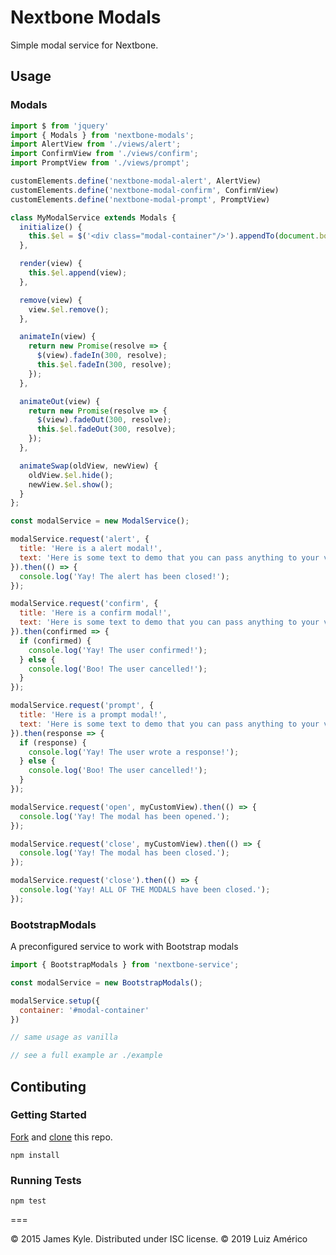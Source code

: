 # Nextbone Modals

Simple modal service for Nextbone.

## Usage

### Modals

```js
import $ from 'jquery'
import { Modals } from 'nextbone-modals';
import AlertView from './views/alert';
import ConfirmView from './views/confirm';
import PromptView from './views/prompt';

customElements.define('nextbone-modal-alert', AlertView)
customElements.define('nextbone-modal-confirm', ConfirmView)
customElements.define('nextbone-modal-prompt', PromptView)

class MyModalService extends Modals {
  initialize() {
    this.$el = $('<div class="modal-container"/>').appendTo(document.body);
  },

  render(view) {
    this.$el.append(view);
  },

  remove(view) {
    view.$el.remove();
  },

  animateIn(view) {
    return new Promise(resolve => {
      $(view).fadeIn(300, resolve);
      this.$el.fadeIn(300, resolve);
    });
  },

  animateOut(view) {
    return new Promise(resolve => {
      $(view).fadeOut(300, resolve);
      this.$el.fadeOut(300, resolve);
    });
  },

  animateSwap(oldView, newView) {
    oldView.$el.hide();
    newView.$el.show();
  }
};

const modalService = new ModalService();

modalService.request('alert', {
  title: 'Here is a alert modal!',
  text: 'Here is some text to demo that you can pass anything to your view'
}).then(() => {
  console.log('Yay! The alert has been closed!');
});

modalService.request('confirm', {
  title: 'Here is a confirm modal!',
  text: 'Here is some text to demo that you can pass anything to your view'
}).then(confirmed => {
  if (confirmed) {
    console.log('Yay! The user confirmed!');
  } else {
    console.log('Boo! The user cancelled!');
  }
});

modalService.request('prompt', {
  title: 'Here is a prompt modal!',
  text: 'Here is some text to demo that you can pass anything to your view'
}).then(response => {
  if (response) {
    console.log('Yay! The user wrote a response!');
  } else {
    console.log('Boo! The user cancelled!');
  }
});

modalService.request('open', myCustomView).then(() => {
  console.log('Yay! The modal has been opened.');
});

modalService.request('close', myCustomView).then(() => {
  console.log('Yay! The modal has been closed.');
});

modalService.request('close').then(() => {
  console.log('Yay! ALL OF THE MODALS have been closed.');
});
```

### BootstrapModals

A preconfigured service to work with Bootstrap modals

```js
import { BootstrapModals } from 'nextbone-service';

const modalService = new BootstrapModals();

modalService.setup({
  container: '#modal-container'
})

// same usage as vanilla

// see a full example ar ./example
```


## Contibuting

### Getting Started

[Fork](https://help.github.com/articles/fork-a-repo/) and
[clone](http://git-scm.com/docs/git-clone) this repo.

```
npm install
```

### Running Tests

```
npm test
```

===

© 2015 James Kyle. Distributed under ISC license.
© 2019 Luiz Américo
